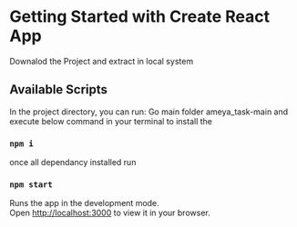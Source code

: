 # Getting Started with Create React App

Downalod the Project and extract in local system

## Available Scripts

In the project directory, you can run:
Go main folder ameya_task-main and execute below command in your terminal to install the

### `npm i`

once all dependancy installed run

### `npm start`

Runs the app in the development mode.\
Open [http://localhost:3000](http://localhost:3000) to view it in your browser.
